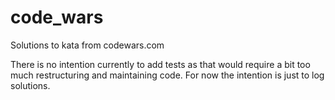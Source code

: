 # code_wars

Solutions to kata from codewars.com

There is no intention currently to add tests as that would require a bit too much restructuring and maintaining code. For now the intention is just to log solutions.